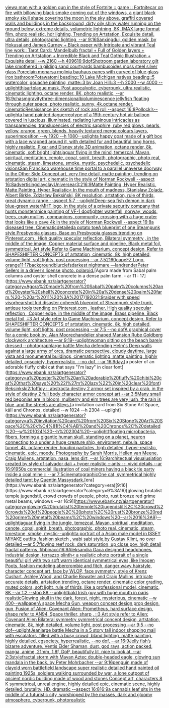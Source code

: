 [view](https://www.ebank.nz/aiartgenerator?category=view)[a man with a golden gun in the style of Fortnite :: game :: Fortnite](https://www.ebank.nz/aiartgenerator?category=a%20man%20with%20a%20golden%20gun%20in%20the%20style%20of%20Fortnite%20%3A%3A%20game%20%3A%3A%20Fortnite)[car on fire with billowing black smoke coming out of the windows, a giant black smoky skull shape covering the moon in the sky above, graffiti covered walls and buildings in the background, dirty oily shiny water running on the ground below, extreme details, volumetric lightning, 8K, IMAX large format film, photo realistic, hdr lighting, Trending on Artstation, Exquisite detail, ultra details, photographic lighting, --ar 9:16](https://www.ebank.nz/aiartgenerator?category=car%20on%20fire%20with%20billowing%20black%20smoke%20coming%20out%20of%20the%20windows%2C%20a%20giant%20black%20smoky%20skull%20shape%20covering%20the%20moon%20in%20the%20sky%20above%2C%20graffiti%20covered%20walls%20and%20buildings%20in%20the%20background%2C%20dirty%20oily%20shiny%20water%20running%20on%20the%20ground%20below%2C%20extreme%20details%2C%20volumetric%20lightning%2C%208K%2C%20IMAX%20large%20format%20film%2C%20photo%20realistic%2C%20hdr%20lighting%2C%20Trending%20on%20Artstation%2C%20Exquisite%20detail%2C%20ultra%20details%2C%20photographic%20lighting%2C%20--ar%209%3A16)[Sanxingdui, golden mask,  by Hokusai and James Gurney + Black paper with Intricate and vibrant Teal line work:: Tarot Card:: Mandelbulb fractal + Full of Golden layers + Trending on Artstation + Incredible Black and Teal Gothic Illustration + Exquisite detail --w 2160 --h 4096](https://www.ebank.nz/aiartgenerator?category=Sanxingdui%2C%20golden%20mask%2C%20%20by%20Hokusai%20and%20James%20Gurney%20%2B%20Black%20paper%20with%20Intricate%20and%20vibrant%20Teal%20line%20work%3A%3A%20Tarot%20Card%3A%3A%20Mandelbulb%20fractal%20%2B%20Full%20of%20Golden%20layers%20%2B%20Trending%20on%20Artstation%20%2B%20Incredible%20Black%20and%20Teal%20Gothic%20Illustration%20%2B%20Exquisite%20detail%20--w%202160%20--h%204096)[16:9](https://www.ebank.nz/aiartgenerator?category=16%3A9)[dof](https://www.ebank.nz/aiartgenerator?category=dof)[Shot](https://www.ebank.nz/aiartgenerator?category=Shot)[room garden laboratory  gilt lake  smothered in gilding sand courtyards bambusoides moss steel silver glass  Porcelain monarsa molinia bauhaus panes with curved of blue glass iron bathroom](https://www.ebank.nz/aiartgenerator?category=room%20garden%20laboratory%20%20gilt%20lake%20%20smothered%20in%20gilding%20sand%20courtyards%20bambusoides%20moss%20steel%20silver%20glass%20%20Porcelain%20monarsa%20molinia%20bauhaus%20panes%20with%20curved%20of%20blue%20glass%20iron%20bathroom)[Potawatomi beading::10 Lake Michigan natives beading::5 watercolor, gouache painting, matte::3 by Joan Hill::3 --h 2000 --w 4000 --uplight](https://www.ebank.nz/aiartgenerator?category=Potawatomi%20beading%3A%3A10%20Lake%20Michigan%20natives%20beading%3A%3A5%20watercolor%2C%20gouache%20painting%2C%20matte%3A%3A3%20by%20Joan%20Hill%3A%3A3%20--h%202000%20--w%204000%20--uplight)[this](https://www.ebank.nz/aiartgenerator?category=this)[art](https://www.ebank.nz/aiartgenerator?category=art)[plague mask, Post apocalyptic, cyberpunk, ultra realistic, cinematic lighting, octane render, 8K, photo realistic, --ar 16:9](https://www.ebank.nz/aiartgenerator?category=plague%20mask%2C%20Post%20apocalyptic%2C%20cyberpunk%2C%20ultra%20realistic%2C%20cinematic%20lighting%2C%20octane%20render%2C%208K%2C%20photo%20realistic%2C%20--ar%2016%3A9)[chasm](https://www.ebank.nz/aiartgenerator?category=chasm)[gravity](https://www.ebank.nz/aiartgenerator?category=gravity)[three-dimensional](https://www.ebank.nz/aiartgenerator?category=three-dimensional)[bioluminescence jellyfish floating through outer space, photo realistic, sunny, 4k,octane render, cinematic](https://www.ebank.nz/aiartgenerator?category=bioluminescence%20jellyfish%20floating%20through%20outer%20space%2C%20photo%20realistic%2C%20sunny%2C%204k%2Coctane%20render%2C%20cinematic)[Renaissance ink sketch of rock and roll --aspect 16:8](https://www.ebank.nz/aiartgenerator?category=Renaissance%20ink%20sketch%20of%20rock%20and%20roll%20--aspect%2016%3A8)[Pollock’s](https://www.ebank.nz/aiartgenerator?category=Pollock%E2%80%99s)[--uplight](https://www.ebank.nz/aiartgenerator?category=--uplight)[a hand painted daguerreotype of a 19th century hot air balloon covered in luscious, illuminated, radiating luminous intricacies as transparencies, translucencies of electric sapphire, ruby red glows, pearls, yellow, orange, green, blends, heavily textured merge colours layers, superimposition  --w 1920 --h 1080](https://www.ebank.nz/aiartgenerator?category=a%20hand%20painted%20daguerreotype%20of%20a%2019th%20century%20hot%20air%20balloon%20covered%20in%20luscious%2C%20illuminated%2C%20radiating%20luminous%20intricacies%20as%20transparencies%2C%20translucencies%20of%20electric%20sapphire%2C%20ruby%20red%20glows%2C%20pearls%2C%20yellow%2C%20orange%2C%20green%2C%20blends%2C%20heavily%20textured%20merge%20colours%20layers%2C%20superimposition%20%20--w%201920%20--h%201080)[--uplight](https://www.ebank.nz/aiartgenerator?category=--uplight)[a happy goat made of a gift box with a lace wrapped around it, with detailed fur and beautiful long horns, highly realistic, Pixar and Disney style 3D animation, octane render, 8k, cinematic, soft bright lights](https://www.ebank.nz/aiartgenerator?category=a%20happy%20goat%20made%20of%20a%20gift%20box%20with%20a%20lace%20wrapped%20around%20it%2C%20with%20detailed%20fur%20and%20beautiful%20long%20horns%2C%20highly%20realistic%2C%20Pixar%20and%20Disney%20style%203D%20animation%2C%20octane%20render%2C%208k%2C%20cinematic%2C%20soft%20bright%20lights)[jaguar flying in the mind, temezcal, Mayan, spiritual, meditation, cenote, copal, spirit, breath, photographic, photo real, cinematic, steam, limestone, smoke, mystic, psychedelic, psychedelic visions](https://www.ebank.nz/aiartgenerator?category=jaguar%20flying%20in%20the%20mind%2C%20temezcal%2C%20Mayan%2C%20spiritual%2C%20meditation%2C%20cenote%2C%20copal%2C%20spirit%2C%20breath%2C%20photographic%2C%20photo%20real%2C%20cinematic%2C%20steam%2C%20limestone%2C%20smoke%2C%20mystic%2C%20psychedelic%2C%20psychedelic%20visions)[San Francisco warehouse time portal to a parallel unaverse doorway to the Other Side Concept art, very fine detail, matte painting, trending on artstation digital art, cinematic in the style of Norman Rockwell  --aspect 16:8](https://www.ebank.nz/aiartgenerator?category=San%20Francisco%20warehouse%20time%20portal%20to%20a%20parallel%20unaverse%20doorway%20to%20the%20Other%20Side%20Concept%20art%2C%20very%20fine%20detail%2C%20matte%20painting%2C%20trending%20on%20artstation%20digital%20art%2C%20cinematic%20in%20the%20style%20of%20Norman%20Rockwell%20%20--aspect%2016%3A8)[advertising](https://www.ebank.nz/aiartgenerator?category=advertising)[clay](https://www.ebank.nz/aiartgenerator?category=clay)[clay](https://www.ebank.nz/aiartgenerator?category=clay)[Universe](https://www.ebank.nz/aiartgenerator?category=Universe)[ar3:2](https://www.ebank.nz/aiartgenerator?category=ar3%3A2)[16:9](https://www.ebank.nz/aiartgenerator?category=16%3A9)[Matte Painting, Hyper Realistic, Matte Painting, Hyper Realistic](https://www.ebank.nz/aiartgenerator?category=Matte%20Painting%2C%20Hyper%20Realistic%2C%20Matte%20Painting%2C%20Hyper%20Realistic)[< In the mouth of madness, Stanislaw Zoladz, Albert Birkle, Zdzisław Beksiński, 8K resolution, artstation, rule of thirds, great dynamic range --aspect 5:7 --uplight](https://www.ebank.nz/aiartgenerator?category=%3C%20In%20the%20mouth%20of%20madness%2C%20Stanislaw%20Zoladz%2C%20Albert%20Birkle%2C%20Zdzis%C5%82aw%20Beksi%C5%84ski%2C%208K%20resolution%2C%20artstation%2C%20rule%20of%20thirds%2C%20great%20dynamic%20range%20--aspect%205%3A7%20--uplight)[Deep-sea fish demon in dark blue-green water](https://www.ebank.nz/aiartgenerator?category=Deep-sea%20fish%20demon%20in%20dark%20blue-green%20water)[MHT logo, in the style of a private security company that hunts monsters](https://www.ebank.nz/aiartgenerator?category=MHT%20logo%2C%20in%20the%20style%20of%20a%20private%20security%20company%20that%20hunts%20monsters)[nice painting of VF-1 dogfighter waterfall, norway, woods, trees, craig mullins,  companions, community, crossing with a huge crater that looks like a cave 4k in the style of Norman Rockwell --aspect 16:8](https://www.ebank.nz/aiartgenerator?category=nice%20painting%20of%20VF-1%20dogfighter%20waterfall%2C%20norway%2C%20woods%2C%20trees%2C%20craig%20mullins%2C%20%20companions%2C%20community%2C%20crossing%20with%20a%20huge%20crater%20that%20looks%20like%20a%20cave%204k%20in%20the%20style%20of%20Norman%20Rockwell%20--aspect%2016%3A8)[a diseased tree. Cinematic](https://www.ebank.nz/aiartgenerator?category=a%20diseased%20tree.%20Cinematic)[detailed](https://www.ebank.nz/aiartgenerator?category=detailed)[a potato toe](https://www.ebank.nz/aiartgenerator?category=a%20potato%20toe)[A blueprint of one Steampunk style Presbyopia glasses, Base on Presbyopia glasses trending on Pinterest.com , High quality specular reflection, Bilateral symmetry ,  in the middle of the image, Copper material surface and pipeline,  Black metal foil, symmetrical,  Art style Refer to Game Machinarium.  concept design, Refer to SHAPESHIFTER CONCEPTS  of artstation, cinematic,  8k, high detailed,  volume light,  soft lights,  post processing    --ar 7:5](https://www.ebank.nz/aiartgenerator?category=A%20blueprint%20of%20one%20Steampunk%20style%20Presbyopia%20glasses%2C%20Base%20on%20Presbyopia%20glasses%20trending%20on%20Pinterest.com%20%2C%20High%20quality%20specular%20reflection%2C%20Bilateral%20symmetry%20%2C%20%20in%20the%20middle%20of%20the%20image%2C%20Copper%20material%20surface%20and%20pipeline%2C%20%20Black%20metal%20foil%2C%20symmetrical%2C%20%20Art%20style%20Refer%20to%20Game%20Machinarium.%20%20concept%20design%2C%20Refer%20to%20SHAPESHIFTER%20CONCEPTS%20%20of%20artstation%2C%20cinematic%2C%20%208k%2C%20high%20detailed%2C%20%20volume%20light%2C%20%20soft%20lights%2C%20%20post%20processing%20%20%20%20--ar%207%3A5)[2160](https://www.ebank.nz/aiartgenerator?category=2160)[cape](https://www.ebank.nz/aiartgenerator?category=cape)[FZ Logo, orange](https://www.ebank.nz/aiartgenerator?category=FZ%20Logo%2C%20orange)[11:17](https://www.ebank.nz/aiartgenerator?category=11%3A17)[background](https://www.ebank.nz/aiartgenerator?category=background)[blur](https://www.ebank.nz/aiartgenerator?category=blur)[clefs](https://www.ebank.nz/aiartgenerator?category=clefs)[darkest nightmare —land](https://www.ebank.nz/aiartgenerator?category=darkest%20nightmare%20%E2%80%94land)[render](https://www.ebank.nz/aiartgenerator?category=render)[Peter Sellers in a driver’s license photo. polaroid.](https://www.ebank.nz/aiartgenerator?category=Peter%20Sellers%20in%20a%20driver%E2%80%99s%20license%20photo.%20polaroid.)[Agora made from Sabal palm columns and oyster shell concrete in a dense palm farm. - ar 11 : 17](https://www.ebank.nz/aiartgenerator?category=Agora%20made%20from%20Sabal%20palm%20columns%20and%20oyster%20shell%20concrete%20in%20a%20dense%20palm%20farm.%20-%20ar%2011%20%3A%2017)[1920](https://www.ebank.nz/aiartgenerator?category=1920)[21:9](https://www.ebank.nz/aiartgenerator?category=21%3A9)[raider with speed visor](https://www.ebank.nz/aiartgenerator?category=raider%20with%20speed%20visor)[hearshot kid disaster coheed](https://www.ebank.nz/aiartgenerator?category=hearshot%20kid%20disaster%20coheed)[A blueprint of Steampunk style trunk,   antique tools trending on Pinterest.com  , leather, High quality specular reflection , Copper  edge, in the middle of the image, Brass pipeline,  Black metal foil,  ::3  Art style refer to Game Machinarium.  concept design, Refer to SHAPESHIFTER CONCEPTS  of artstation, cinematic,  8k, high detailed,  volume light,  soft lights,  post processing    --ar 7:5   --no dof](https://www.ebank.nz/aiartgenerator?category=A%20blueprint%20of%20Steampunk%20style%20trunk%2C%20%20%20antique%20tools%20trending%20on%20Pinterest.com%20%20%2C%20leather%2C%20High%20quality%20specular%20reflection%20%2C%20Copper%20%20edge%2C%20in%20the%20middle%20of%20the%20image%2C%20Brass%20pipeline%2C%20%20Black%20metal%20foil%2C%20%20%3A%3A3%20%20Art%20style%20refer%20to%20Game%20Machinarium.%20%20concept%20design%2C%20Refer%20to%20SHAPESHIFTER%20CONCEPTS%20%20of%20artstation%2C%20cinematic%2C%20%208k%2C%20high%20detailed%2C%20%20volume%20light%2C%20%20soft%20lights%2C%20%20post%20processing%20%20%20%20--ar%207%3A5%20%20%20--no%20dof)[A graphical cover for a comic book by  Alan Moore](https://www.ebank.nz/aiartgenerator?category=A%20graphical%20cover%20for%20a%20comic%20book%20by%20%C2%A0Alan%20Moore)[chandelier shaped Mansion Rube Goldberg clockwork architecture —ar 9:19](https://www.ebank.nz/aiartgenerator?category=chandelier%20shaped%20Mansion%20Rube%20Goldberg%20clockwork%20architecture%20%E2%80%94ar%209%3A19)[--uplight](https://www.ebank.nz/aiartgenerator?category=--uplight)[woman sitting on the beach barely dressed :: photograph](https://www.ebank.nz/aiartgenerator?category=woman%20sitting%20on%20the%20beach%20barely%20dressed%20%3A%3A%20photograph)[large battle Mecha defending Helm's Deep walls against a large army of orcs, dramatic perspective, cloudy daytime, large vista and monumental buildings, cinematic lighting, matte painting, highly detailed, cgsociety, hyperrealistic, --no dof, --ar 16:9](https://www.ebank.nz/aiartgenerator?category=large%20battle%20Mecha%20defending%20Helm%27s%20Deep%20walls%20against%20a%20large%20army%20of%20orcs%2C%20dramatic%20perspective%2C%20cloudy%20daytime%2C%20large%20vista%20and%20monumental%20buildings%2C%20cinematic%20lighting%2C%20matte%20painting%2C%20highly%20detailed%2C%20cgsociety%2C%20hyperrealistic%2C%20--no%20dof%2C%20--ar%2016%3A9)[day.](https://www.ebank.nz/aiartgenerator?category=day.)[a poster of an adorable fluffy chibi cat that says "I'm lazy" in clear font](https://www.ebank.nz/aiartgenerator?category=a%20poster%20of%20an%20adorable%20fluffy%20chibi%20cat%20that%20says%20%22I%27m%20lazy%22%20in%20clear%20font)[Beksinkski](https://www.ebank.nz/aiartgenerator?category=Beksinkski)[2:1](https://www.ebank.nz/aiartgenerator?category=2%3A1)[off](https://www.ebank.nz/aiartgenerator?category=off)[joy :: abstract](https://www.ebank.nz/aiartgenerator?category=joy%20%3A%3A%20abstract)[a destiny 2 armor set inspired by a crab, in the style of destiny 2 full body character armor concept art --ar 3:5](https://www.ebank.nz/aiartgenerator?category=a%20destiny%202%20armor%20set%20inspired%20by%20a%20crab%2C%20in%20the%20style%20of%20destiny%202%20full%20body%20character%20armor%20concept%20art%20--ar%203%3A5)[Many small red begonias are in bloom, mulberry and elm trees are very lush, the rain is blue, and the streets are alleys.](https://www.ebank.nz/aiartgenerator?category=Many%20small%20red%20begonias%20are%20in%20bloom%2C%20mulberry%20and%20elm%20trees%20are%20very%20lush%2C%20the%20rain%20is%20blue%2C%20and%20the%20streets%20are%20alleys.)[a invitation card from Six Stone Art Space, kālī and Chronos, detailed --w 1024 --h 2304 --uplight](https://www.ebank.nz/aiartgenerator?category=a%20invitation%20card%20from%20Six%20Stone%20Art%20Space%2C%20k%C4%81l%C4%AB%20and%20Chronos%2C%20detailed%20--w%201024%20--h%202304%20--uplight)[floating microbacteria, fibers, forming a gigantic human skull, standing on a planet, neuron connecting to a under a  huge creature ship, enviroment, nebula, space tunnel, 4k, octane render, houdini particles, high detailed, hyper-realistic, cinematic, epic, moody, Photography by Sarah Morris, Hellen van Meene, Craig Mullens, artstation, nasa, lens dirt, --ar 16:9](https://www.ebank.nz/aiartgenerator?category=floating%20microbacteria%2C%20fibers%2C%20forming%20a%20gigantic%20human%20skull%2C%20standing%20on%20a%20planet%2C%20neuron%20connecting%20to%20a%20under%20a%20%20huge%20creature%20ship%2C%20enviroment%2C%20nebula%2C%20space%20tunnel%2C%204k%2C%20octane%20render%2C%20houdini%20particles%2C%20high%20detailed%2C%20hyper-realistic%2C%20cinematic%2C%20epic%2C%20moody%2C%20Photography%20by%20Sarah%20Morris%2C%20Hellen%20van%20Meene%2C%20Craig%20Mullens%2C%20artstation%2C%20nasa%2C%20lens%20dirt%2C%20--ar%2016%3A9)[architectual visualusiation created by style of salvador dali + hyper realistic :::ants:: :: vivid details --ar 16:9](https://www.ebank.nz/aiartgenerator?category=architectual%20visualusiation%20created%20by%20style%20of%20salvador%20dali%20%2B%20hyper%20realistic%20%3A%3A%3Aants%3A%3A%20%3A%3A%20vivid%20details%20--ar%2016%3A9)[1950s commercial illustration of coal miners having a black tie party inside a coal mine :: --ar 7:5](https://www.ebank.nz/aiartgenerator?category=1950s%20commercial%20illustration%20of%20coal%20miners%20having%20a%20black%20tie%20party%20inside%20a%20coal%20mine%20%3A%3A%20--ar%207%3A5)[cinematographic](https://www.ebank.nz/aiartgenerator?category=cinematographic)[One cat, symmetrical highly detailed tarot by Quentin Massys](https://www.ebank.nz/aiartgenerator?category=One%20cat%2C%20symmetrical%20highly%20detailed%20tarot%20by%20Quentin%20Massys)[dark.](https://www.ebank.nz/aiartgenerator?category=dark.)[era](https://www.ebank.nz/aiartgenerator?category=era)[9:16](https://www.ebank.nz/aiartgenerator?category=9%3A16)[glowing brutalist temple jugendstil, crowd crowds of people, photo, rust bronze red grime metal beams, windows --ar 16:9](https://www.ebank.nz/aiartgenerator?category=glowing%20brutalist%20temple%20jugendstil%2C%20crowd%20crowds%20of%20people%2C%20photo%2C%20rust%20bronze%20red%20grime%20metal%20beams%2C%20windows%20--ar%2016%3A9)[--uplight](https://www.ebank.nz/aiartgenerator?category=--uplight)[jaguar flying in the jungle, temezcal, Mayan, spiritual, meditation, cenote, copal, spirit, breath, photographic, photo real, cinematic, steam, limestone, smoke, mystic](https://www.ebank.nz/aiartgenerator?category=jaguar%20flying%20in%20the%20jungle%2C%20temezcal%2C%20Mayan%2C%20spiritual%2C%20meditation%2C%20cenote%2C%20copal%2C%20spirit%2C%20breath%2C%20photographic%2C%20photo%20real%2C%20cinematic%2C%20steam%2C%20limestone%2C%20smoke%2C%20mystic)[--uplight](https://www.ebank.nz/aiartgenerator?category=--uplight)[a portrait of a Asian  male model in ISSEY MIYAKE  outfits  ,fashion sketch  , wabi sabi style,by Gustav Klimt, no over detailed —ar 5:7](https://www.ebank.nz/aiartgenerator?category=a%20portrait%20of%20a%20Asian%20%20male%20model%20in%20ISSEY%20MIYAKE%20%20outfits%20%20%2Cfashion%20sketch%20%20%2C%20wabi%20sabi%20style%2Cby%20Gustav%20Klimt%2C%20no%20over%20detailed%20%E2%80%94ar%205%3A7)[flowing reef rock, dark saturation, up close pov, high detail fractal patterns, fibbinacci](https://www.ebank.nz/aiartgenerator?category=flowing%20reef%20rock%2C%20dark%20saturation%2C%20up%20close%20pov%2C%20high%20detail%20fractal%20patterns%2C%20fibbinacci)[16:9](https://www.ebank.nz/aiartgenerator?category=16%3A9)[Aleksandra Gaca designed headphones, industrial design, terrazzo plinth](https://www.ebank.nz/aiartgenerator?category=Aleksandra%20Gaca%20designed%20headphones%2C%20industrial%20design%2C%20terrazzo%20plinth)[< a realistic photo portrait of a single beautiful girl with two soft warm identical symmetrical eyes, like Imogen Poots, fashion modeling abercrombie and fitch, danger wavy hairstyle, character concept art, face by WLOP, face symmetry, style of Krenz Cushart, Ashley Wood, and Charlie Bowater and Craig Mullins, intricate accurate details, artstation trending, octane render, cinematic color grading, muted colors, soft light, rule of thirds, like a professional model, cinematic, 8K --ar 1:2 --stop 88 --uplight](https://www.ebank.nz/aiartgenerator?category=%3C%20a%20realistic%20photo%20portrait%20of%20a%20single%20beautiful%20girl%20with%20two%20soft%20warm%20identical%20symmetrical%20eyes%2C%20like%20Imogen%20Poots%2C%20fashion%20modeling%20abercrombie%20and%20fitch%2C%20danger%20wavy%20hairstyle%2C%20character%20concept%20art%2C%20face%20by%20WLOP%2C%20face%20symmetry%2C%20style%20of%20Krenz%20Cushart%2C%20Ashley%20Wood%2C%20and%20Charlie%20Bowater%20and%20Craig%20Mullins%2C%20intricate%20accurate%20details%2C%20artstation%20trending%2C%20octane%20render%2C%20cinematic%20color%20grading%2C%20muted%20colors%2C%20soft%20light%2C%20rule%20of%20thirds%2C%20like%20a%20professional%20model%2C%20cinematic%2C%208K%20--ar%201%3A2%20--stop%2088%20--uplight)[bald Irish guy with huge mouth in paris realistic](https://www.ebank.nz/aiartgenerator?category=bald%20Irish%20guy%20with%20huge%20mouth%20in%20paris%20realistic)[Glowing skull in the dark, forest, night, mysterious, cinematic --w 400](https://www.ebank.nz/aiartgenerator?category=Glowing%20skull%20in%20the%20dark%2C%20forest%2C%20night%2C%20mysterious%2C%20cinematic%20--w%20400)[--wallpaper](https://www.ebank.nz/aiartgenerator?category=--wallpaper)[A space Mecha Gun,  weapon concept design,prop design, gun, Fusion of  Alien: Covenant Alien: Prometheus,  hard surface design,   shape refer to AN94,   Space thriller, sharp , ::3  Art style refer to Alien: Covenant Alien   Bilateral symmetry       symmetrical   concept design,  artstation, cinematic,  8k, high detailed,  volume light,  post processing    --ar 9:5   --no dof](https://www.ebank.nz/aiartgenerator?category=A%20space%20Mecha%20Gun%2C%20%20weapon%20concept%20design%2Cprop%20design%2C%20gun%2C%20Fusion%20of%20%20Alien%3A%20Covenant%20Alien%3A%20Prometheus%2C%20%20hard%20surface%20design%2C%20%20%20shape%20refer%20to%20AN94%2C%20%20%20Space%20thriller%2C%20sharp%20%2C%20%3A%3A3%20%20Art%20style%20refer%20to%20Alien%3A%20Covenant%20Alien%20%20%20Bilateral%20symmetry%20%20%20%20%20%20%20symmetrical%20%20%20concept%20design%2C%20%20artstation%2C%20cinematic%2C%20%208k%2C%20high%20detailed%2C%20%20volume%20light%2C%20%20post%20processing%20%20%20%20--ar%209%3A5%20%20%20--no%20dof)[--uplight](https://www.ebank.nz/aiartgenerator?category=--uplight)[Jean](https://www.ebank.nz/aiartgenerator?category=Jean)[large battle Mecha in a 5 story tall indoor shopping mall with escalators, filled with a busy crowd, bland lighting, matte painting, highly detailed, cgsociety, hyperrealistic, --no dof, --ar 16:9](https://www.ebank.nz/aiartgenerator?category=large%20battle%20Mecha%20in%20a%205%20story%20tall%20indoor%20shopping%20mall%20with%20escalators%2C%20filled%20with%20a%20busy%20crowd%2C%20bland%20lighting%2C%20matte%20painting%2C%20highly%20detailed%2C%20cgsociety%2C%20hyperrealistic%2C%20--no%20dof%2C%20--ar%2016%3A9)[Jelly fish’s bizarre adventure, Ventis Elder Shaman, dust, god rays, action packed, manga, anime, 21mm, 1.8f, DoP, beautifully lit, nice to look at. --ar 2:3](https://www.ebank.nz/aiartgenerator?category=Jelly%20fish%E2%80%99s%20bizarre%20adventure%2C%20Ventis%20Elder%20Shaman%2C%20dust%2C%20god%20rays%2C%20action%20packed%2C%20manga%2C%20anime%2C%2021mm%2C%201.8f%2C%20DoP%2C%20beautifully%20lit%2C%20nice%20to%20look%20at.%20--ar%202%3A3)[style](https://www.ebank.nz/aiartgenerator?category=style)[fractal storm with Mayan Aztec double-headed eagle, glowing sun mandala in the back, by Peter Mohrbacher  --ar 9:16](https://www.ebank.nz/aiartgenerator?category=fractal%20storm%20with%20Mayan%20Aztec%20double-headed%20eagle%2C%20glowing%20sun%20mandala%20in%20the%20back%2C%20by%20Peter%20Mohrbacher%20%20--ar%209%3A16)[penguin,made of clay](https://www.ebank.nz/aiartgenerator?category=penguin%2Cmade%20of%20clay)[old worn battlefield landscape super realistic detailed hand painted oil painting 1925s, soldiers walking surrounded by war, a lone outpost of ancient nordic building made of wood and stones Concept art, characters 8 K symmetrical, unreal engine, highly detailed  epic, cinematic scene, highly detailed,  brutality, HD, dramatic --aspect 16:8](https://www.ebank.nz/aiartgenerator?category=old%20worn%20battlefield%20landscape%20super%20realistic%20detailed%20hand%20painted%20oil%20painting%201925s%2C%20soldiers%20walking%20surrounded%20by%20war%2C%20a%20lone%20outpost%20of%20ancient%20nordic%20building%20made%20of%20wood%20and%20stones%20Concept%20art%2C%20characters%208%20K%20symmetrical%2C%20unreal%20engine%2C%20highly%20detailed%20%20epic%2C%20cinematic%20scene%2C%20highly%20detailed%2C%20%20brutality%2C%20HD%2C%20dramatic%20--aspect%2016%3A8)[16:9](https://www.ebank.nz/aiartgenerator?category=16%3A9)[a cannabis leaf sits in the middle of a futuristic city, worshipped by the masses, dark and gloomy atmosphere, cyberpunk, photorealistic](https://www.ebank.nz/aiartgenerator?category=a%20cannabis%20leaf%20sits%20in%20the%20middle%20of%20a%20futuristic%20city%2C%20worshipped%20by%20the%20masses%2C%20dark%20and%20gloomy%20atmosphere%2C%20cyberpunk%2C%20photorealistic)
